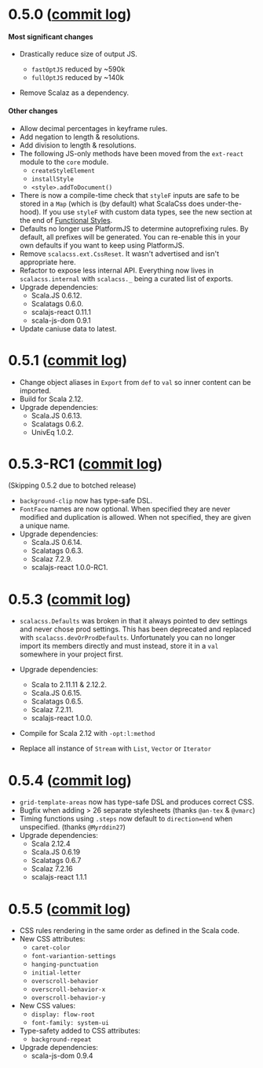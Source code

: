 # 0.5.0 ([commit log](https://github.com/japgolly/scalacss/compare/v0.4.1...v0.5.0))

#### Most significant changes

* Drastically reduce size of output JS.
  * `fastOptJS` reduced by ~590k
  * `fullOptJS` reduced by ~140k

* Remove Scalaz as a dependency.

#### Other changes

* Allow decimal percentages in keyframe rules.
* Add negation to length & resolutions.
* Add division to length & resolutions.
* The following JS-only methods have been moved from the `ext-react` module to the `core` module.
  * `createStyleElement`
  * `installStyle`
  * `<style>.addToDocument()`
* There is now a compile-time check that `styleF` inputs are safe to be stored in a `Map` (which is (by default) what ScalaCss does under-the-hood).
  If you use `styleF` with custom data types, see the new section at the end of [Functional Styles](../features/stylef.md).
* Defaults no longer use PlatformJS to determine autoprefixing rules. By default, all prefixes will be generated.
  You can re-enable this in your own defaults if you want to keep using PlatformJS.
* Remove `scalacss.ext.CssReset`. It wasn't advertised and isn't appropriate here.
* Refactor to expose less internal API. Everything now lives in `scalacss.internal` with `scalacss._` being a curated list of exports.
* Upgrade dependencies:
  * Scala.JS 0.6.12.
  * Scalatags 0.6.0.
  * scalajs-react 0.11.1
  * scala-js-dom 0.9.1
* Update caniuse data to latest.


# 0.5.1 ([commit log](https://github.com/japgolly/scalacss/compare/v0.5.0...v0.5.1))

* Change object aliases in `Export` from `def` to `val` so inner content can be imported.
* Build for Scala 2.12.
* Upgrade dependencies:
  * Scala.JS 0.6.13.
  * Scalatags 0.6.2.
  * UnivEq 1.0.2.


# 0.5.3-RC1 ([commit log](https://github.com/japgolly/scalacss/compare/v0.5.1...v0.5.3-RC1))

(Skipping 0.5.2 due to botched release)

* `background-clip` now has type-safe DSL.
* `FontFace` names are now optional.
  When specified they are never modified and duplication is allowed.
  When not specified, they are given a unique name.
* Upgrade dependencies:
  * Scala.JS 0.6.14.
  * Scalatags 0.6.3.
  * Scalaz 7.2.9.
  * scalajs-react 1.0.0-RC1.

# 0.5.3 ([commit log](https://github.com/japgolly/scalacss/compare/v0.5.3-RC1...v0.5.3))

* `scalacss.Defaults` was broken in that it always pointed to dev settings and never chose prod settings.
  This has been deprecated and replaced with `scalacss.devOrProdDefaults`. Unfortunately you can no longer
  import its members directly and must instead, store it in a `val` somewhere in your project first.

* Upgrade dependencies:
  * Scala to 2.11.11 & 2.12.2.
  * Scala.JS 0.6.15.
  * Scalatags 0.6.5.
  * Scalaz 7.2.11.
  * scalajs-react 1.0.0.

* Compile for Scala 2.12 with `-opt:l:method`

* Replace all instance of `Stream` with `List`, `Vector` or `Iterator`

# 0.5.4 ([commit log](https://github.com/japgolly/scalacss/compare/v0.5.3...v0.5.4))

* `grid-template-areas` now has type-safe DSL and produces correct CSS.
* Bugfix when adding > 26 separate stylesheets (thanks `@an-tex` & `@vmarc`)
* Timing functions using `.steps` now default to `direction=end` when unspecified. (thanks `@Myrddin27`)
* Upgrade dependencies:
  * Scala 2.12.4
  * Scala.JS 0.6.19
  * Scalatags 0.6.7
  * Scalaz 7.2.16
  * scalajs-react 1.1.1

# 0.5.5 ([commit log](https://github.com/japgolly/scalacss/compare/v0.5.4...v0.5.5))

* CSS rules rendering in the same order as defined in the Scala code.
* New CSS attributes:
  * `caret-color`
  * `font-variantion-settings`
  * `hanging-punctuation`
  * `initial-letter`
  * `overscroll-behavior`
  * `overscroll-behavior-x`
  * `overscroll-behavior-y`
* New CSS values:
  * `display: flow-root`
  * `font-family: system-ui`
* Type-safety added to CSS attributes:
  * `background-repeat`
* Upgrade dependencies:
  * scala-js-dom 0.9.4

